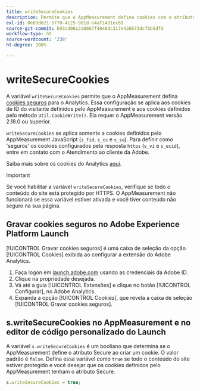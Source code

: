 ```yaml
---
title: writeSecureCookies
description: Permite que o AppMeasurement defina cookies com o atributo Secure.
exl-id: 0e03d621-5770-4c25-981d-e4af1431ec69
source-git-commit: b93cd06c2a8867f4848dc317e426b73dcfbb5dfd
workflow-type: ht
source-wordcount: '238'
ht-degree: 100%

---
```


# writeSecureCookies

A variável `writeSecureCookies` permite que o AppMeasurement defina [cookies seguros](https://en.wikipedia.org/wiki/Secure_cookie) para o Analytics. Essa configuração se aplica aos cookies de ID do visitante definidos pelo AppMeasurement e aos cookies definidos pelo método `Util.CookieWrite()`. Ela requer o AppMeasurement versão 2.18.0 ou superior.

`writeSecureCookies` se aplica somente a cookies definidos pelo AppMeasurement JavaScript (`s_fid`, `s_cc` e `s_sq`). Para definir como &#39;seguros&#39; os cookies configurados pela resposta `https` (`s_vi` e `s_ecid`), entre em contato com o Atendimento ao cliente da Adobe.

Saiba mais sobre os cookies do Analytics [aqui](https://experienceleague.adobe.com/docs/core-services/interface/administration/ec-cookies/cookies-analytics.html?lang=pt-BR).

>[!IMPORTANT]
>
>Se você habilitar a variável `writeSecureCookies`, verifique se todo o conteúdo do site está protegido por HTTPS. O AppMeasurement não funcionará se essa variável estiver ativada e você tiver conteúdo não seguro na sua página.

## Gravar cookies seguros no Adobe Experience Platform Launch

[!UICONTROL Gravar cookies seguros] é uma caixa de seleção da opção [!UICONTROL Cookies] exibida ao configurar a extensão do Adobe Analytics.

1. Faça logon em [launch.adobe.com](https://launch.adobe.com) usando as credenciais da Adobe ID.
2. Clique na propriedade desejada.
3. Vá até a guia [!UICONTROL Extensões] e clique no botão [!UICONTROL Configurar], no Adobe Analytics.
4. Expanda a opção [!UICONTROL Cookies], que revela a caixa de seleção [!UICONTROL Gravar cookies seguros].

## s.writeSecureCookies no AppMeasurement e no editor de código personalizado do Launch

A variável `s.writeSecureCookies` é um booliano que determina se o AppMeasurement define o atributo Secure ao criar um cookie. O valor padrão é `false`. Defina essa variável como `true` se todo o conteúdo do site estiver protegido e você desejar que os cookies definidos pelo AppMeasurement tenham o atributo Secure.

```js
s.writeSecureCookies = true;
```
